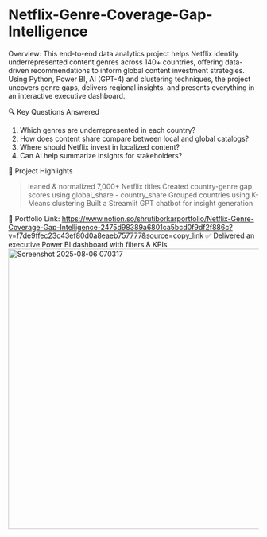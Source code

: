 # Netflix-Genre-Coverage-Gap-Intelligence
Overview: 
This end-to-end data analytics project helps Netflix identify underrepresented content genres across 140+ countries, offering data-driven recommendations to inform global content investment strategies. Using Python, Power BI, AI (GPT-4) and clustering techniques, the project uncovers genre gaps, delivers regional insights, and presents everything in an interactive executive dashboard.

🔍 Key Questions Answered
1. Which genres are underrepresented in each country?
2. How does content share compare between local and global catalogs?
3. Where should Netflix invest in localized content?
4. Can AI help summarize insights for stakeholders?

🧠 Project Highlights
> leaned & normalized 7,000+ Netflix titles
> Created country-genre gap scores using global_share - country_share
> Grouped countries using K-Means clustering
> Built a Streamlit GPT chatbot for insight generation

📌 Portfolio Link: https://www.notion.so/shrutiborkarportfolio/Netflix-Genre-Coverage-Gap-Intelligence-2475d98389a6801ca5bcd0f9df2f886c?v=f7de9ffec23c43ef80d0a8eaeb757777&source=copy_link 
✅ Delivered an executive Power BI dashboard with filters & KPIs
<img width="1010" height="564" alt="Screenshot 2025-08-06 070317" src="https://github.com/user-attachments/assets/6d58a77a-1110-41f1-9525-60baeab1fd8b" />
